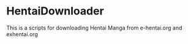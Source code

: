 # HentaiDownloader
This is a scripts for downloading Hentai Manga from e-hentai.org and exhentai.org

